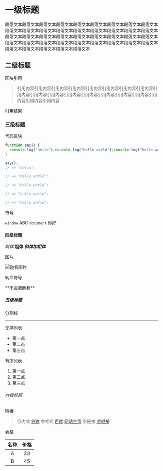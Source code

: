 # 一级标题

段落文本段落文本段落文本段落文本段落文本段落文本段落文本段落文本段落文本段落文本段落文本段落文本段落文本段落文本段落文本段落文本段落文本段落文本段落文本段落文本段落文本段落文本段落文本段落文本段落文本段落文本段落文本段落文本段落文本段落文本段落文本段落文本段落文本段落文本段落文本段落文本段落文本段落文本段落文本段落文本段落文本

## 二级标题

区块引用

> 引用内容引用内容引用内容引用内容引用内容引用内容引用内容引用内容引用内容引用内容引用内容引用内容引用内容引用内容引用内容引用内容引用内容引用内容引用内容

引用结束

### 三级标题

代码区块

```javascript
function say() {
  console.log("hello");console.log("hello world");console.log("hello world");console.log("hello world");console.log("hello world");
}

say();
// => "hello";

// => "hello world";

// => "hello world";

// => "hello world";

// => "hello world";
```

符号

`window` ABC `document` 你好

#### 四级标题

*斜体* **粗体** ***斜体加粗体***

图片

![随机图片](https://picsum.photos/300/185 "由picsum.photos提供")

转义符号

\*\*不会被解析\*\*

##### 五级标题


分割线

--------------------------

无序列表

* 第一点
* 第二点
* 第三点

有序列表

1. 第一点
2. 第二点
3. 第三点

###### 六级标题

链接

> 行内式
[谷歌](https://www.google.com "谷歌搜索")
参考式
[百度][baidu]
[网站主页](/ "主页")
空链接
*[空链接]()*

表格

| 名称 | 价格 |
|:---:|:----:|
| A   | 23   |
| B   | 45   |





[baidu]:https://www.baidu.com "百度搜索"
